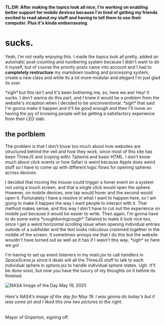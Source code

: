 **TL;DR: After making the topics look all nice, I'm working on enabling better support for mobile devices because I'm tired of getting my friends excited to read about my stuff and having to tell them to use their computer. Plus it's kinda embarrassing.**

# sucks.
Yeah, I'm not really enjoying this. I made the topics look all pretty, added an automatic post-counting and numbering system because I didn't want to do it myself, but of course the priority posts came into account and I had to **completely restructure** my markdown loading and processing system, create a new class and while its a lot more modular and elegant I'm just glad its over. 

*\*sigh\** but this isn't and it's been bothering me, so, here we are! Hey! It sucks. I don't wanna do this part, and I knew it would be a problem from the website's inception when I decided to be unconventional. *\*sigh\** that said I'm gonna make it happen and it'll be good *enough* and then I'll move on having the joy of knowing people will be getting a satisfactory experience from their LED slab. 

## the porlblem
The problem is that I don't know too much about how websites are structured behind the veil and how they work, since most of this site has been ThreeJS and (coping with) Tailwind and basic HTML. I don't know much about click events or how Safari is weird because Apple does weird stuff so I have to come up with different logic flows for opening spheres across devices. 

I decided that moving the mouse could trigger a hover event on a system not using a touch screen, and that a single click would open the sphere. However, on mobile devices, one tap would hover and the second would open it. Fortunately I have a resolve in what I want to happen here, so I am going to make it happen the way I want people to interact with it. That method makes sense, and this way I don't have to cut out the experience on mobile just because it would be easier to write. Then again, I'm gonna have to do some extra *\*coughboringcough\** Tailwind to make it look nice too, since I get a weird horizontal scrolling issue when opening individual entries outside of a subfolder and the text looks ridiculous crammed together in the middle of the screen. It sometimes annoys me that I do this but the website wouldn't have turned out as well as it has if I wasn't this way. *\*sigh\** so here we go!

I'm having to set up event listeners in my *main.jsx* to call handlers in *SpaceScene.js* since it deals will all the ThreeJS stuff to talk to each individual sphere in *sphere.jsx* to handle individual sphere states. Ugh. It'll be done soon, but now you have the luxury of my thoughts on it before its finished. 

![NASA Image of the Day May 19, 2025](https://www.nasa.gov/wp-content/uploads/2025/05/54521739963-b58dc96fbb-o.jpg)
###### Here's NASA's image of the day for May 19. I was gonna do today's but it was some jet and I liked this one two pictures to the right.

Mayor of Griperton, signing off. 